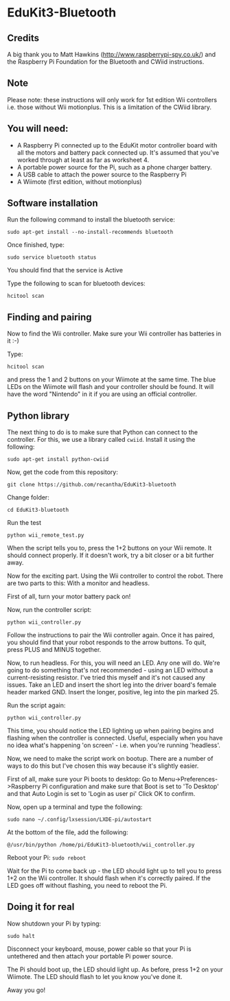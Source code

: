 # EduKit3-Bluetooth

## Credits
A big thank you to Matt Hawkins (http://www.raspberrypi-spy.co.uk/) and the Raspberry Pi Foundation for the Bluetooth and CWiid instructions.

## Note
Please note: these instructions will only work for 1st edition Wii controllers
i.e. those without Wii motionplus. This is a limitation of the CWiid library.

## You will need:
* A Raspberry Pi connected up to the EduKit motor controller board with all the
motors and battery pack connected up. It's assumed that you've worked through
at least as far as worksheet 4.
* A portable power source for the Pi, such as a phone charger battery.
* A USB cable to attach the power source to the Raspberry Pi
* A Wiimote (first edition, without motionplus)

## Software installation
Run the following command to install the bluetooth service:

`sudo apt-get install --no-install-recommends bluetooth`

Once finished, type:

`sudo service bluetooth status`

You should find that the service is Active

Type the following to scan for bluetooth devices:

`hcitool scan`

## Finding and pairing
Now to find the Wii controller.
Make sure your Wii controller has batteries in it :-)

Type:

`hcitool scan`

and press the 1 and 2 buttons on your Wiimote at the same time.
The blue LEDs on the Wiimote will flash and your controller should be found.
It will have the word "Nintendo" in it if you are using an official controller.

## Python library

The next thing to do is to make sure that Python can connect to the controller.
For this, we use a library called `cwiid`. Install it using the following:

`sudo apt-get install python-cwiid`

Now, get the code from this repository:

`git clone https://github.com/recantha/EduKit3-bluetooth`

Change folder:

`cd EduKit3-bluetooth`

Run the test

`python wii_remote_test.py`

When the script tells you to, press the 1+2 buttons on your Wii remote.
It should connect properly. If it doesn't work, try a bit closer or a bit
further away.

Now for the exciting part. Using the Wii controller to control the robot.
There are two parts to this: With a monitor and headless.

First of all, turn your motor battery pack on!

Now, run the controller script:

`python wii_controller.py`

Follow the instructions to pair the Wii controller again.
Once it has paired, you should find that your robot responds to the arrow
buttons. To quit, press PLUS and MINUS together.

Now, to run headless. For this, you will need an LED. Any one will do.
We're going to do something that's not recommended - using an LED without
a current-resisting resistor. I've tried this myself and it's not caused
any issues. Take an LED and insert the short leg into the driver board's
female header marked GND. Insert the longer, positive, leg into the pin marked
25.

Run the script again:

`python wii_controller.py`

This time, you should notice the LED lighting up when pairing begins
and flashing when the controller is connected. Useful, especially
when you have no idea what's happening 'on screen' - i.e. when you're
running 'headless'.

Now, we need to make the script work on bootup. There are a number of
ways to do this but I've chosen this way because it's slightly easier.

First of all, make sure your Pi boots to desktop:
Go to Menu->Preferences->Raspberry Pi configuration and make sure
that Boot is set to 'To Desktop' and that Auto Login is set to 'Login as user pi'
Click OK to confirm.

Now, open up a terminal and type the following:

`sudo nano ~/.config/lxsession/LXDE-pi/autostart`

At the bottom of the file, add the following:

`@/usr/bin/python /home/pi/EduKit3-bluetooth/wii_controller.py`

Reboot your Pi:
`sudo reboot`

Wait for the Pi to come back up - the LED should light up to tell you to
press 1+2 on the Wii controller. It should flash when it's correctly paired.
If the LED goes off without flashing, you need to reboot the Pi.

## Doing it for real

Now shutdown your Pi by typing:

`sudo halt`

Disconnect your keyboard, mouse, power cable so that your Pi is untethered
and then attach your portable Pi power source.

The Pi should boot up, the LED should light up. As before, press 1+2 on your
Wiimote. The LED should flash to let you know you've done it.

Away you go!
